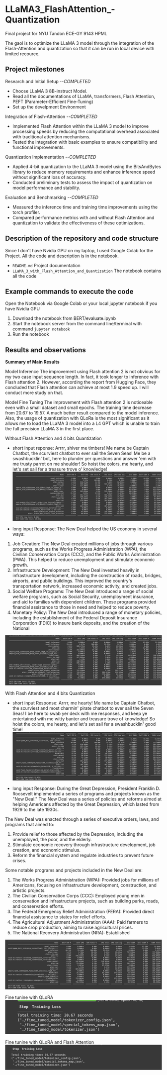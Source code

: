 # LLaMA3_FlashAttention_-Quantization
Final project for NYU Tandon ECE-GY 9143 HPML

The gaol is to optimize the LLaMA 3 model through the integration of the Flash-Attention and quantization so that it can be run in local device with limited recource. 

## Project milestones


Research and Initial Setup --_COMPLETED_
- Choose LLaMA 3 8B-instruct Model.
- Read all the documentations of LLaMA, transformers, Flash Attention, PEFT (Parameter-Efficient Fine-Tuning)
- Set up the develpment Environment
   
Integration of Flash-Attention --_COMPLETED_
- Implemented Flash Attention within the LLaMA 3 model to improve processing speeds by reducing the computational overhead associated with traditional attention mechanisms.
- Tested the integration with basic examples to ensure compatibility and functional improvements.

Quantization Implementation --_COMPLETED_
- Applied 4-bit quantization to the LLaMA 3 model using the BitsAndBytes library to reduce memory requirements and enhance inference speed without significant loss of accuracy.
- Conducted preliminary tests to assess the impact of quantization on model performance and stability.

Evaluation and Benchmarking --_COMPLETED_
- Measured the inference time and training time improvements using the torch profiler.
- Compared performance metrics with and without Flash Attention and quantization to validate the effectiveness of these optimizations.
    
## Description of the repository and code structure

Since I don't have Nvidia GPU on my laptop, I used Google Colab for the Project. All the code and description is in the notebook.
-   `README.md`
	Project documentation
- `LLaMA_3_with_Flash_Attention_and_Quantization`
  The notebook contains all the code

	
## Example commands to execute the code

Open the Notebook via Google Colab or your local jupyter notebook if you have Nvidia GPU

1. Download the notebook from BERT/evaluate.ipynb 
2. Start the notebook server from the command line/terminal with command `jupyter notebook`
3. Run the notebook


## Results and observations

**Summary of Main Results**

Model Inference
The improvement using Flash attention 2 is not obvious for my two case input sequence length. In fact, it took longer to inference with Flash attention 2. However, according the report from Hugging Face, they concluded that Flash attention can achieve at most 1.9 speed up. I will conduct more study on that.

Model Fine Tuning
The improvement with Flash attention 2 is noticeable even with a small dataset and small epochs. The training time decrease from 20.67 to 19.57. A much better result compared to the model inference. Also, the usage of quantization with QLoRa is the most significant as it allows me to load the LLaMA 3 model into a L4 GPT which is unable to train the full precision LLaMA 3 in the first place. 


Without Flash Attention and 4 bits Quantization
- short input
reponse: Arrrr, shiver me timbers! Me name be Captain Chatbot, the scurviest chatbot to ever sail the Seven Seas! Me be a swashbucklin' bot, here to plunder yer questions and answer 'em with me trusty parrot on me shoulder! So hoist the colors, me hearty, and let's set sail fer a treasure trove o' knowledge!
![alt text](image-5.png)

- long input
Response: The New Deal helped the US economy in several ways:

1. Job Creation: The New Deal created millions of jobs through various programs, such as the Works Progress Administration (WPA), the Civilian Conservation Corps (CCC), and the Public Works Administration (PWA). This helped to reduce unemployment and stimulate economic growth.
2. Infrastructure Development: The New Deal invested heavily in infrastructure development, including the construction of roads, bridges, airports, and public buildings. This improved the country's transportation network, increased economic activity, and created jobs.
3. Social Welfare Programs: The New Deal introduced a range of social welfare programs, such as Social Security, unemployment insurance, and aid to families with dependent children. These programs provided financial assistance to those in need and helped to reduce poverty.
4. Monetary Policy: The New Deal introduced a range of monetary policies, including the establishment of the Federal Deposit Insurance Corporation (FDIC) to insure bank deposits, and the creation of the National

![alt text](image-2.png)

With Flash Attention and 4 bits Quantization
- short input
Response: Arrrr, me hearty! Me name be Captain Chatbot, the scurviest and most charmin' pirate chatbot to ever sail the Seven Seas! I be here to swab yer deck with me responses, and keep ye entertained with me witty banter and treasure trove of knowledge! So hoist the colors, me hearty, and let's set sail fer a swashbucklin' good time!
![alt text](image-4.png)

- long input
Response: During the Great Depression, President Franklin D. Roosevelt implemented a series of programs and projects known as the "New Deal." The New Deal was a series of policies and reforms aimed at helping Americans affected by the Great Depression, which lasted from 1929 to the late 1930s.

The New Deal was enacted through a series of executive orders, laws, and programs that aimed to:

1. Provide relief to those affected by the Depression, including the unemployed, the poor, and the elderly.
2. Stimulate economic recovery through infrastructure development, job creation, and economic stimulus.
3. Reform the financial system and regulate industries to prevent future crises.

Some notable programs and projects included in the New Deal are:

1. The Works Progress Administration (WPA): Provided jobs for millions of Americans, focusing on infrastructure development, construction, and artistic projects.
2. The Civilian Conservation Corps (CCC): Employed young men in conservation and infrastructure projects, such as building parks, roads, and conservation efforts.
3. The Federal Emergency Relief Administration (FERA): Provided direct financial assistance to states for relief efforts.
4. The Agricultural Adjustment Administration (AAA): Paid farmers to reduce crop production, aiming to raise agricultural prices.
5. The National Recovery Administration (NRA): Established

![alt text](image-3.png)

Fine tunine with QLoRA 
![alt text](image-1.png)

Fine tunine with QLoRA and Flash Attention
![alt text](image.png)


